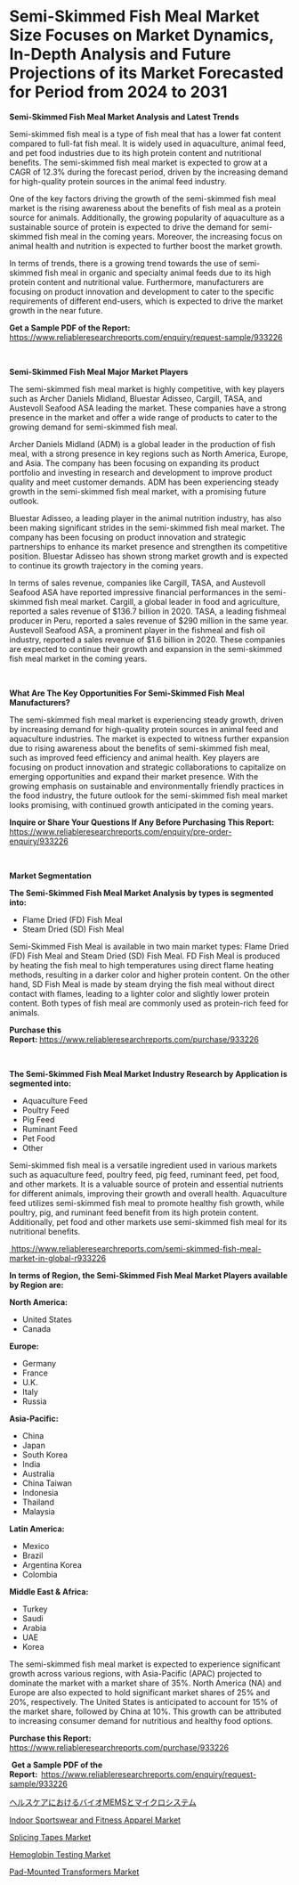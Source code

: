 <p><h1>Semi-Skimmed Fish Meal Market Size Focuses on Market Dynamics, In-Depth Analysis and Future Projections of its Market Forecasted for Period from 2024 to 2031</h1></p><p><strong>Semi-Skimmed Fish Meal Market Analysis and Latest Trends</strong></p>
<p><p>Semi-skimmed fish meal is a type of fish meal that has a lower fat content compared to full-fat fish meal. It is widely used in aquaculture, animal feed, and pet food industries due to its high protein content and nutritional benefits. The semi-skimmed fish meal market is expected to grow at a CAGR of 12.3% during the forecast period, driven by the increasing demand for high-quality protein sources in the animal feed industry.</p><p>One of the key factors driving the growth of the semi-skimmed fish meal market is the rising awareness about the benefits of fish meal as a protein source for animals. Additionally, the growing popularity of aquaculture as a sustainable source of protein is expected to drive the demand for semi-skimmed fish meal in the coming years. Moreover, the increasing focus on animal health and nutrition is expected to further boost the market growth.</p><p>In terms of trends, there is a growing trend towards the use of semi-skimmed fish meal in organic and specialty animal feeds due to its high protein content and nutritional value. Furthermore, manufacturers are focusing on product innovation and development to cater to the specific requirements of different end-users, which is expected to drive the market growth in the near future.</p></p>
<p><strong>Get a Sample PDF of the Report:&nbsp;</strong> <a href="https://www.reliableresearchreports.com/enquiry/request-sample/933226">https://www.reliableresearchreports.com/enquiry/request-sample/933226</a></p>
<p>&nbsp;</p>
<p><strong>Semi-Skimmed Fish Meal Major Market Players</strong></p>
<p><p>The semi-skimmed fish meal market is highly competitive, with key players such as Archer Daniels Midland, Bluestar Adisseo, Cargill, TASA, and Austevoll Seafood ASA leading the market. These companies have a strong presence in the market and offer a wide range of products to cater to the growing demand for semi-skimmed fish meal.</p><p>Archer Daniels Midland (ADM) is a global leader in the production of fish meal, with a strong presence in key regions such as North America, Europe, and Asia. The company has been focusing on expanding its product portfolio and investing in research and development to improve product quality and meet customer demands. ADM has been experiencing steady growth in the semi-skimmed fish meal market, with a promising future outlook.</p><p>Bluestar Adisseo, a leading player in the animal nutrition industry, has also been making significant strides in the semi-skimmed fish meal market. The company has been focusing on product innovation and strategic partnerships to enhance its market presence and strengthen its competitive position. Bluestar Adisseo has shown strong market growth and is expected to continue its growth trajectory in the coming years.</p><p>In terms of sales revenue, companies like Cargill, TASA, and Austevoll Seafood ASA have reported impressive financial performances in the semi-skimmed fish meal market. Cargill, a global leader in food and agriculture, reported a sales revenue of $136.7 billion in 2020. TASA, a leading fishmeal producer in Peru, reported a sales revenue of $290 million in the same year. Austevoll Seafood ASA, a prominent player in the fishmeal and fish oil industry, reported a sales revenue of $1.6 billion in 2020. These companies are expected to continue their growth and expansion in the semi-skimmed fish meal market in the coming years.</p></p>
<p>&nbsp;</p>
<p><strong>What Are The Key Opportunities For Semi-Skimmed Fish Meal Manufacturers?</strong></p>
<p><p>The semi-skimmed fish meal market is experiencing steady growth, driven by increasing demand for high-quality protein sources in animal feed and aquaculture industries. The market is expected to witness further expansion due to rising awareness about the benefits of semi-skimmed fish meal, such as improved feed efficiency and animal health. Key players are focusing on product innovation and strategic collaborations to capitalize on emerging opportunities and expand their market presence. With the growing emphasis on sustainable and environmentally friendly practices in the food industry, the future outlook for the semi-skimmed fish meal market looks promising, with continued growth anticipated in the coming years.</p></p>
<p><strong>Inquire or Share Your Questions If Any Before Purchasing This Report:</strong> <a href="https://www.reliableresearchreports.com/enquiry/pre-order-enquiry/933226">https://www.reliableresearchreports.com/enquiry/pre-order-enquiry/933226</a></p>
<p>&nbsp;</p>
<p><strong>Market Segmentation</strong></p>
<p><strong>The Semi-Skimmed Fish Meal Market Analysis by types is segmented into:</strong></p>
<p><ul><li>Flame Dried (FD) Fish Meal</li><li>Steam Dried (SD) Fish Meal</li></ul></p>
<p><p>Semi-Skimmed Fish Meal is available in two main market types: Flame Dried (FD) Fish Meal and Steam Dried (SD) Fish Meal. FD Fish Meal is produced by heating the fish meal to high temperatures using direct flame heating methods, resulting in a darker color and higher protein content. On the other hand, SD Fish Meal is made by steam drying the fish meal without direct contact with flames, leading to a lighter color and slightly lower protein content. Both types of fish meal are commonly used as protein-rich feed for animals.</p></p>
<p><strong>Purchase this Report:&nbsp;</strong><a href="https://www.reliableresearchreports.com/purchase/933226">https://www.reliableresearchreports.com/purchase/933226</a></p>
<p>&nbsp;</p>
<p><strong>The Semi-Skimmed Fish Meal Market Industry Research by Application is segmented into:</strong></p>
<p><ul><li>Aquaculture Feed</li><li>Poultry Feed</li><li>Pig Feed</li><li>Ruminant Feed</li><li>Pet Food</li><li>Other</li></ul></p>
<p><p>Semi-skimmed fish meal is a versatile ingredient used in various markets such as aquaculture feed, poultry feed, pig feed, ruminant feed, pet food, and other markets. It is a valuable source of protein and essential nutrients for different animals, improving their growth and overall health. Aquaculture feed utilizes semi-skimmed fish meal to promote healthy fish growth, while poultry, pig, and ruminant feed benefit from its high protein content. Additionally, pet food and other markets use semi-skimmed fish meal for its nutritional benefits.</p></p>
<p><a href="https://www.reliableresearchreports.com/semi-skimmed-fish-meal-market-in-global-r933226">&nbsp;https://www.reliableresearchreports.com/semi-skimmed-fish-meal-market-in-global-r933226</a></p>
<p><strong>In terms of Region, the Semi-Skimmed Fish Meal Market Players available by Region are:</strong></p>
<p>
    <p> <strong> North America: </strong>
        <ul>
            <li>United States</li>
            <li>Canada</li>
        </ul>
        </p> 
    <p> <strong> Europe: </strong>
        <ul>
            <li>Germany</li>
            <li>France</li>
            <li>U.K.</li>
            <li>Italy</li>
            <li>Russia</li>
        </ul>
        </p> 
    <p> <strong> Asia-Pacific: </strong>
        <ul>
            <li>China</li>
            <li>Japan</li>
            <li>South Korea</li>
            <li>India</li>
            <li>Australia</li>
            <li>China Taiwan</li>
            <li>Indonesia</li>
            <li>Thailand</li>
            <li>Malaysia</li>
        </ul>
        </p> 
    <p> <strong> Latin America: </strong>
        <ul>
            <li>Mexico</li>
            <li>Brazil</li>
            <li>Argentina Korea</li>
            <li>Colombia</li>
        </ul>
        </p> 
    <p> <strong> Middle East & Africa: </strong>
        <ul>
            <li>Turkey</li>
            <li>Saudi</li>
            <li>Arabia</li>
            <li>UAE</li>
            <li>Korea</li>
        </ul>
    </p>
    </p>
<p><p>The semi-skimmed fish meal market is expected to experience significant growth across various regions, with Asia-Pacific (APAC) projected to dominate the market with a market share of 35%. North America (NA) and Europe are also expected to hold significant market shares of 25% and 20%, respectively. The United States is anticipated to account for 15% of the market share, followed by China at 10%. This growth can be attributed to increasing consumer demand for nutritious and healthy food options.</p></p>
<p><strong>Purchase this Report: </strong><a href="https://www.reliableresearchreports.com/purchase/933226">https://www.reliableresearchreports.com/purchase/933226</a></p>
<p>&nbsp;<strong>Get a Sample PDF of the Report:&nbsp;&nbsp;</strong><a href="https://www.reliableresearchreports.com/enquiry/request-sample/933226">https://www.reliableresearchreports.com/enquiry/request-sample/933226</a></p>
<p><strong></strong></p>
<p><p><a href="https://medium.com/@mariek11927/2024%E5%B9%B4%E3%81%8B%E3%82%892031%E5%B9%B4%E3%81%BE%E3%81%A7%E3%81%AE%E5%8C%BB%E7%99%82%E7%94%A8biomems%E3%81%8A%E3%82%88%E3%81%B3%E3%83%9E%E3%82%A4%E3%82%AF%E3%83%AD%E3%82%B7%E3%82%B9%E3%83%86%E3%83%A0%E5%B8%82%E5%A0%B4%E3%82%B7%E3%82%A7%E3%82%A2%E3%81%A8%E7%AB%B6%E4%BA%89%E7%92%B0%E5%A2%83%E3%81%AB%E9%96%A2%E3%81%99%E3%82%8B%E6%B4%9E%E5%AF%9F-ce86da7f4b3f">ヘルスケアにおけるバイオMEMSとマイクロシステム</a></p><p><a href="https://github.com/joannesouthgate/Market-Research-Report-List-4/blob/main/indoor-sportswear-and-fitness-apparel-market.md">Indoor Sportswear and Fitness Apparel Market</a></p><p><a href="https://issuu.com/reportprime-2/docs/splicing-tapes-market-size-2030.ppt_96673d6808068e">Splicing Tapes Market</a></p><p><a href="https://medium.com/@noelkunzei1/hemoglobin-testing-market-trends-a-detailed-study-of-its-market-segmentation-and-analyzing-the-e20d4507500e">Hemoglobin Testing Market</a></p><p><a href="https://github.com/sofayahoo2023/Market-Research-Report-List-6/blob/main/pad-mounted-transformers-market.md">Pad-Mounted Transformers Market</a></p></p>